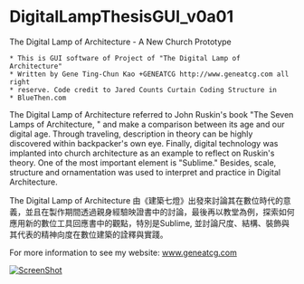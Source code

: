 # DigitalLampThesisGUI_v0a01
The Digital Lamp of Architecture - A New Church Prototype

    * This is GUI software of Project of "The Digital Lamp of Architecture"
    * Written by Gene Ting-Chun Kao +GENEATCG http://www.geneatcg.com all right
    * reserve. Code credit to Jared Counts Curtain Coding Structure in
    * BlueThen.com

The Digital Lamp of Architecture referred to John Ruskin's book "The Seven Lamps of Architecture, " and make a comparison between its age and our digital age. Through traveling, description in theory can be highly discovered within backpacker's own eye. Finally, digital technology was implanted into church architecture as an example to reflect on Ruskin's theory. One of the most important element is "Sublime." Besides, scale, structure and ornamentation was used to interpret and practice in Digital Architecture.

The Digital Lamp of Architecture
由《建築七燈》出發來討論其在數位時代的意義，並且在製作期間透過親身經驗映證書中的討論，最後再以教堂為例，探索如何應用新的數位工具回應書中的觀點，特別是Sublime, 並討論尺度、結構、裝飾與其代表的精神向度在數位建築的詮釋與實踐。


For more information to see my website:
www.geneatcg.com

[![ScreenShot](https://i.ytimg.com/vi/bwhxG6XmvGQ/2.jpg?time=1436962194843)](https://www.youtube.com/watch?v=bwhxG6XmvGQ)

